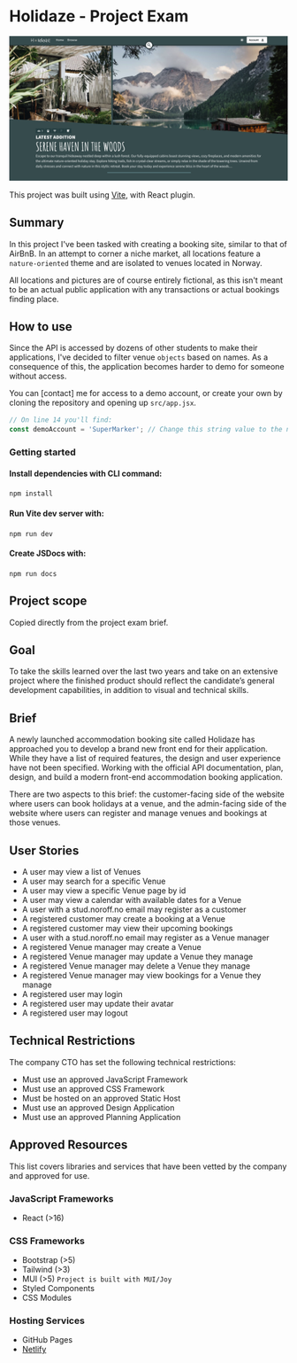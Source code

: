# Holidaze - Project Exam

![alt](/src/assets/frontpage-image.png)

This project was built using [Vite](https://vitejs.dev/guide/), with React plugin.

## Summary

In this project I've been tasked with creating a booking site, similar to that of AirBnB. In an attempt to corner a niche market, all locations feature a `nature-oriented` theme and are isolated to venues located in Norway.

All locations and pictures are of course entirely fictional, as this isn't meant to be an actual public application with any transactions or actual bookings finding place.

## How to use

Since the API is accessed by dozens of other students to make their applications, I've decided to filter venue `objects` based on names. As a consequence of this, the application becomes harder to demo for someone without access.

You can [contact] me for access to a demo account, or create your own by cloning the repository and opening up `src/app.jsx`.

```jsx
// On line 14 you'll find:
const demoAccount = 'SuperMarker'; // Change this string value to the name of your account.
```

### Getting started

#### Install dependencies with CLI command:

`npm install`

#### Run Vite dev server with:

`npm run dev`

#### Create JSDocs with:

`npm run docs`

## Project scope

Copied directly from the project exam brief.

## Goal

To take the skills learned over the last two years and take on an extensive project where the finished product should reflect the candidate’s general development capabilities, in addition to visual and technical skills.

## Brief

A newly launched accommodation booking site called Holidaze has approached you to develop a brand new front end for their application. While they have a list of required features, the design and user experience have not been specified. Working with the official API documentation, plan, design, and build a modern front-end accommodation booking application.

There are two aspects to this brief: the customer-facing side of the website where users can book holidays at a venue, and the admin-facing side of the website where users can register and manage venues and bookings at those venues.

## User Stories

- A user may view a list of Venues
- A user may search for a specific Venue
- A user may view a specific Venue page by id
- A user may view a calendar with available dates for a Venue
- A user with a stud.noroff.no email may register as a customer
- A registered customer may create a booking at a Venue
- A registered customer may view their upcoming bookings
- A user with a stud.noroff.no email may register as a Venue manager
- A registered Venue manager may create a Venue
- A registered Venue manager may update a Venue they manage
- A registered Venue manager may delete a Venue they manage
- A registered Venue manager may view bookings for a Venue they manage
- A registered user may login
- A registered user may update their avatar
- A registered user may logout

## Technical Restrictions

The company CTO has set the following technical restrictions:

- Must use an approved JavaScript Framework
- Must use an approved CSS Framework
- Must be hosted on an approved Static Host
- Must use an approved Design Application
- Must use an approved Planning Application

## Approved Resources

This list covers libraries and services that have been vetted by the company and approved for use.

### JavaScript Frameworks

- React (>16)

### CSS Frameworks

- Bootstrap (>5)
- Tailwind (>3)
- MUI (>5) `Project is built with MUI/Joy`
- Styled Components
- CSS Modules

### Hosting Services

- GitHub Pages
- [Netlify](https://charming-tulumba-3edec4.netlify.app/)
